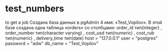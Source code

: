 # test_numbers
to get a job
﻿Создана база данных  в pgAdmin 4  имя: «Test_Vopilov». В этой базе создана одна таблица «orders» со столбцами: order_id тип(integer) , order_number тип(character varying) , cost_usd тип(numeric) , cost_rub тип(numeric) , delivery_time тип(date) 
host = "127.0.0.1"
user = "postgres"
password = "adw"
db_name = "Test_Vopilov"

